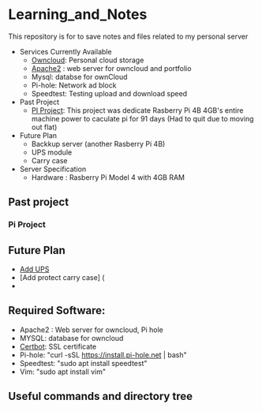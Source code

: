 # Learning_and_Notes
This repository is for to save notes and files related to my personal server
- Services Currently Available
  - [Owncloud](https://github.com/Mizuki14/Learning_and_Notes/tree/main/Owncloud): Personal cloud storage 
  - [Apache2](https://github.com/Mizuki14/Learning_and_Notes/tree/main/Apache2) : web server for owncloud and portfolio
  - Mysql: databse for ownCloud
  - Pi-hole: Network ad block 
  - Speedtest: Testing upload and download speed
- Past Project
  - [PI Project](https://github.com/Mizuki14/Learning_and_Notes/tree/main/Pi_Project): This project was dedicate Rasberry Pi 4B 4GB's entire machine power to caculate pi for 91 days (Had to quit due to moving out flat)
- Future Plan
  - Backkup server (another Rasberry Pi 4B)
  - UPS module
  - Carry case
- Server Specification
  - Hardware : Rasberry Pi Model 4 with 4GB RAM

## Past project
### Pi Project 


## Future Plan
- [Add UPS](https://github.com/Mizuki14/Learning_and_Notes/blob/main/Future_Plan/upgrade_pi_server) 
- [Add protect carry case] (
- 
## Required Software:
- Apache2 : Web server for owncloud, Pi hole
- MYSQL: database for owncloud
- [Certbot](https://github.com/Mizuki14/Learning_and_Notes/blob/main/Basic%20Setup/Let's%20Encrypt.txt): SSL certificate
- Pi-hole: "curl -sSL https://install.pi-hole.net | bash"
- Speedtest: "sudo apt install speedtest"
- Vim: "sudo apt install vim"



## Useful commands and directory tree
